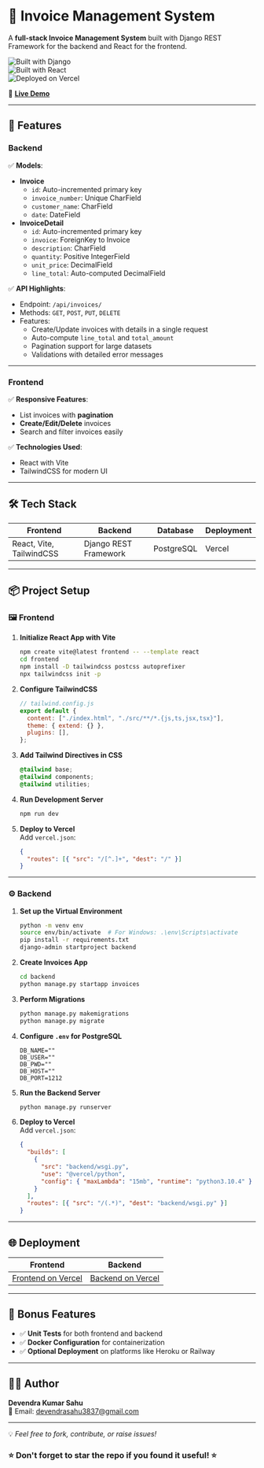 # 🧾 Invoice Management System  

A **full-stack Invoice Management System** built with Django REST Framework for the backend and React for the frontend.  

![Built with Django](https://img.shields.io/badge/Backend-Django-092E20?style=for-the-badge&logo=django&logoColor=white)  
![Built with React](https://img.shields.io/badge/Frontend-React-61DAFB?style=for-the-badge&logo=react&logoColor=white)  
![Deployed on Vercel](https://img.shields.io/badge/Deployment-Vercel-black?style=for-the-badge&logo=vercel&logoColor=white)  

🔗 **[Live Demo](https://invoice-mgmt-system-frontend-tanjul.vercel.app/)**  

---

## 🚀 Features  

### Backend  
✅ **Models**:  
- **Invoice**  
  - `id`: Auto-incremented primary key  
  - `invoice_number`: Unique CharField  
  - `customer_name`: CharField  
  - `date`: DateField  
- **InvoiceDetail**  
  - `id`: Auto-incremented primary key  
  - `invoice`: ForeignKey to Invoice  
  - `description`: CharField  
  - `quantity`: Positive IntegerField  
  - `unit_price`: DecimalField  
  - `line_total`: Auto-computed DecimalField  

✅ **API Highlights**:  
- Endpoint: `/api/invoices/`  
- Methods: `GET`, `POST`, `PUT`, `DELETE`  
- Features:  
  - Create/Update invoices with details in a single request  
  - Auto-compute `line_total` and `total_amount`  
  - Pagination support for large datasets  
  - Validations with detailed error messages  

---

### Frontend  
✅ **Responsive Features**:  
- List invoices with **pagination**  
- **Create/Edit/Delete** invoices  
- Search and filter invoices easily  

✅ **Technologies Used**:  
- React with Vite  
- TailwindCSS for modern UI  

---

## 🛠️ Tech Stack  

| **Frontend**      | **Backend**          | **Database**   | **Deployment** |  
|--------------------|----------------------|----------------|----------------|  
| React, Vite, TailwindCSS | Django REST Framework | PostgreSQL    | Vercel         |  

---

## 📦 Project Setup  

### 🖼️ Frontend  

1. **Initialize React App with Vite**  
    ```bash
    npm create vite@latest frontend -- --template react
    cd frontend
    npm install -D tailwindcss postcss autoprefixer
    npx tailwindcss init -p
    ```

2. **Configure TailwindCSS**  
    ```javascript
    // tailwind.config.js
    export default {
      content: ["./index.html", "./src/**/*.{js,ts,jsx,tsx}"],
      theme: { extend: {} },
      plugins: [],
    };
    ```

3. **Add Tailwind Directives in CSS**  
    ```css
    @tailwind base;
    @tailwind components;
    @tailwind utilities;
    ```

4. **Run Development Server**  
    ```bash
    npm run dev
    ```

5. **Deploy to Vercel**  
    Add `vercel.json`:  
    ```json
    {
      "routes": [{ "src": "/[^.]+", "dest": "/" }]
    }
    ```

---

### ⚙️ Backend  

1. **Set up the Virtual Environment**  
    ```bash
    python -m venv env
    source env/bin/activate  # For Windows: .\env\Scripts\activate
    pip install -r requirements.txt
    django-admin startproject backend
    ```

2. **Create Invoices App**  
    ```bash
    cd backend
    python manage.py startapp invoices
    ```

3. **Perform Migrations**  
    ```bash
    python manage.py makemigrations
    python manage.py migrate
    ```

4. **Configure `.env` for PostgreSQL**  
    ```env
    DB_NAME=""
    DB_USER=""
    DB_PWD=""
    DB_HOST=""
    DB_PORT=1212
    ```

5. **Run the Backend Server**  
    ```bash
    python manage.py runserver
    ```

6. **Deploy to Vercel**  
    Add `vercel.json`:  
    ```json
    {
      "builds": [
        { 
          "src": "backend/wsgi.py", 
          "use": "@vercel/python", 
          "config": { "maxLambda": "15mb", "runtime": "python3.10.4" }
        }
      ],
      "routes": [{ "src": "/(.*)", "dest": "backend/wsgi.py" }]
    }
    ```

---

## 🌐 Deployment  

| **Frontend**       | **Backend**        |  
|---------------------|--------------------|  
| [Frontend on Vercel](https://invoice-mgmt-system-frontend-tanjul.vercel.app/) | [Backend on Vercel](https://invoice-mgmt-system-backend-tanjul.vercel.app/) |  

---

## 🎯 Bonus Features  

- ✅ **Unit Tests** for both frontend and backend  
- ✅ **Docker Configuration** for containerization  
- ✅ **Optional Deployment** on platforms like Heroku or Railway  

---

## 👨‍💻 Author  

**Devendra Kumar Sahu**  
📧 Email: [devendrasahu3837@gmail.com](mailto:devendrasahu3837@gmail.com)  

---

💡 *Feel free to fork, contribute, or raise issues!*  

### ⭐ **Don't forget to star the repo if you found it useful!** ⭐
